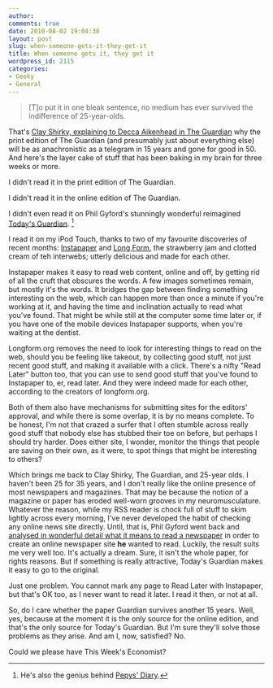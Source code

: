 ```yaml
---
author:
comments: true
date: 2010-08-02 19:04:38
layout: post
slug: when-someone-gets-it-they-get-it
title: When someone gets it, they get it
wordpress_id: 2115
categories:
- Geeky
- General
---
```


> [T]o put it in one bleak sentence, no medium has ever survived the indifference of 25-year-olds.

That's [Clay Shirky, explaining to Decca Aikenhead in The Guardian](http://www.guardian.co.uk/technology/2010/jul/05/clay-shirky-internet-television-newspapers) why the print edition of The Guardian (and presumably just about everything else) will be as anachronistic as a telegram in 15 years and gone for good in 50. And here's the layer cake of stuff that has been baking in my brain for three weeks or more.

I didn't read it in the print edition of The Guardian.  

I didn't read it in the online edition of The Guardian.  

I didn't even read it on Phil Gyford's stunningly wonderful reimagined  [Today's Guardian](http://guardian.gyford.com/). [^fn1]
[^fn1]: He's also the genius behind [Pepys' Diary](http://www.pepysdiary.com/). 

  


I read it on my iPod Touch, thanks to two of my favourite discoveries of recent months: [Instapaper](http://www.instapaper.com/) and [Long Form](http://longform.org/), the strawberry jam and clotted cream of teh interwebs; utterly delicious and made for each other.

Instapaper makes it easy to read web content, online and off, by getting rid of all the cruft that obscures the words. A few images sometimes remain, but mostly it's the words. It bridges the gap between finding something interesting on the web, which can happen more than once a minute if you're working at it, and having the time and inclination actually to read what you've found. That might be while still at the computer some time later or, if you have one of the mobile devices Instapaper supports, when you're waiting at the dentist.

Longform.org removes the need to look for interesting things to read on the web, should you be feeling like takeout, by collecting good stuff, not just recent good stuff, and making it available with a click. There's a nifty "Read Later" button too, that you can use to send good stuff that you've found to Instapaper to, er, read later. And they were indeed made for each other, according to the creators of longform.org.

Both of them also have mechanisms for submitting sites for the editors' approval, and while there is some overlap, it is by no means complete. To be honest, I'm not that crazed a surfer that I often stumble across really good stuff that nobody else has stubbed their toe on before, but perhaps I should try harder. Does either site, I wonder, monitor the things that people are saving on their own, as it were, to spot things that might be interesting to others?

Which brings me back to Clay Shirky, The Guardian, and 25-year olds. I haven't been 25 for 35 years, and I don't really like the online presence of most newspapers and magazines. That may be because the notion of a magazine or paper has eroded well-worn grooves in my neuromusculature. Whatever the reason, while my RSS reader is chock full of stuff to skim lightly across every morning, I've never developed the habit of checking any online news site directly. Until, that is, Phil Gyford went back and [analysed in wonderful detail what it means to read a newspaper](http://www.gyford.com/phil/writing/2010/06/09/todays-guardian.php) in order to create an online newspaper site **he** wanted to read. Luckily, the result suits me very well too. It's actually a dream. Sure, it isn't the whole paper, for rights reasons. But if something is really attractive, Today's Guardian makes it easy to go to the original.

Just one problem. You cannot mark any page to Read Later with Instapaper, but that's OK too, as I never want to read it later. I read it then, or not at all.

So, do I care whether the paper Guardian survives another 15 years. Well, yes, because at the moment it is the only source for the online edition, and that's the only source for Today's Guardian. But I'm sure they'll solve those problems as they arise. And am I, now, satisfied? No.

Could we please have This Week's Economist?


